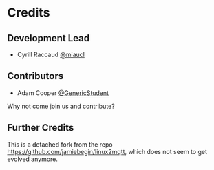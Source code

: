 # Credits

## Development Lead

* Cyrill Raccaud [@miaucl](https://github.com/miaucl)
  
## Contributors

* Adam Cooper [@GenericStudent](ttps://github.com/GenericStudent)

Why not come join us and contribute?

## Further Credits

This is a detached fork from the repo <https://github.com/jamiebegin/linux2mqtt>, which does not seem to get evolved anymore.
